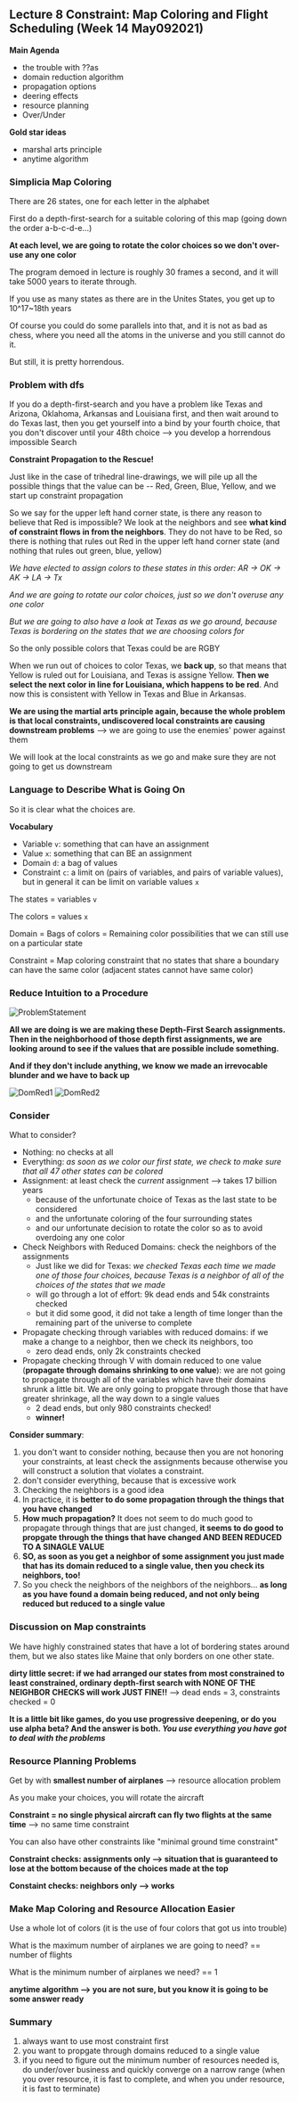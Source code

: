 ## Lecture 8 Constraint: Map Coloring and Flight Scheduling (Week 14 May092021)

**Main Agenda**
- the trouble with ??as
- domain reduction algorithm
- propagation options
- deering effects
- resource planning
- Over/Under

**Gold star ideas**
- marshal arts principle
- anytime algorithm


### Simplicia Map Coloring

There are 26 states, one for each letter in the alphabet

First do a depth-first-search for a suitable coloring of this map (going down the order a-b-c-d-e...)

**At each level, we are going to rotate the color choices so we don't over-use any one color**

The program demoed in lecture is roughly 30 frames a second, and it will take 5000 years to iterate through.

If you use as many states as there are in the Unites States, you get up to 10^17~18th years

Of course you could do some parallels into that, and it is not as bad as chess, where you need all the atoms in the universe and you still cannot do it.

But still, it is pretty horrendous.

### Problem with dfs

If you do a depth-first-search and you have a problem like Texas and Arizona, Oklahoma, Arkansas and Louisiana first, and then wait around to do Texas last, then you get yourself into a bind by your fourth choice, that you don't discover until your 48th choice --> you develop a horrendous impossible Search

**Constraint Propagation to the Rescue!**

Just like in the case of trihedral line-drawings, we will pile up all the possible things that the value can be -- Red, Green, Blue, Yellow, and we start up constraint propagation

So we say for the upper left hand corner state, is there any reason to believe that Red is impossible? We look at the neighbors and see **what kind of constraint flows in from the neighbors**. They do not have to be Red, so there is nothing that rules out Red in the upper left hand corner state (and nothing that rules out green, blue, yellow)

_We have elected to assign colors to these states in this order: AR -> OK -> AK -> LA -> Tx_

_And we are going to rotate our color choices, just so we don't overuse any one color_

_But we are going to also have a look at Texas as we go around, because Texas is bordering on the states that we are choosing colors for_

So the only possible colors that Texas could be are RGBY

When we run out of choices to color Texas, we **back up**, so that means that Yellow is ruled out for Louisiana, and Texas is assigne Yellow. **Then we select the next color in line for Louisiana, which happens to be red**. And now this is consistent with Yellow in Texas and Blue in Arkansas.

**We are using the martial arts principle again, because the whole problem is that local constraints, undiscovered local constraints are causing downstream problems** --> we are going to use the enemies' power against them

We will look at the local constraints as we go and make sure they are not going to get us downstream

### Language to Describe What is Going On

So it is clear what the choices are.

**Vocabulary**
- Variable `v`: something that can have an assignment
- Value `x`: something that can BE an assignment
- Domain `d`: a bag of values
- Constraint `c`: a limit on (pairs of variables, and pairs of variable values), but in general it can be limit on variable values `x`

The states = variables `v`

The colors = values `x`

Domain = Bags of colors = Remaining color possibilities that we can still use on a particular state

Constraint = Map coloring constraint that no states that share a boundary can have the same color (adjacent states cannot have same color)

### Reduce Intuition to a Procedure

![ProblemStatement](./Texas_AdjacencyMatrix_Coloring.jpg)

**All we are doing is we are making these Depth-First Search assignments. Then in the neighborhood of those depth first assignments, we are looking around to see if the values that are possible include something.**

**And if they don't include anything, we know we made an irrevocable blunder and we have to back up**

![DomRed1](./DomainReductionAlg_Patrick.png)
![DomRed2](./DomainReductionAlg.jpg)

### Consider

What to consider?
- Nothing: no checks at all
- Everything: _as soon as we color our first state, we check to make sure that all 47 other states can be colored_
- Assignment: at least check the _current_ assignment --> takes 17 billion years
  - because of the unfortunate choice of Texas as the last state to be considered
  - and the unfortunate coloring of the four surrounding states
  - and our unfortunate decision to rotate the color so as to avoid overdoing any one color
- Check Neighbors with Reduced Domains: check the neighbors of the assignments
  - Just like we did for Texas: _we checked Texas each time we made one of those four choices, because Texas is a neighbor of all of the choices of the states that we made_
  - will go through a lot of effort: 9k dead ends and 54k constraints checked
  - but it did some good, it did not take a length of time longer than the remaining part of the universe to complete
- Propagate checking through variables with reduced domains: if we make a change to a neighbor, then we check its neighbors, too
  - zero dead ends, only 2k constraints checked
- Propagate checking through V with domain reduced to one value (**propagate through domains shrinking to one value**): we are not going to propagate through all of the variables which have their domains shrunk a little bit. We are only going to propgate through those that have greater shrinkage, all the way down to a single values
  - 2 dead ends, but only 980 constraints checked!
  - **winner!**

**Consider summary**:
1. you don't want to consider nothing, because then you are not honoring your constraints, at least check the assignments because otherwise you will construct a solution that violates a constraint.
2. don't consider everything, because that is excessive work
3. Checking the neighbors is a good idea
4. In practice, it is **better to do some propagation through the things that you have changed**
5. **How much propagation?** It does not seem to do much good to propagate through things that are just changed, **it seems to do good to propgate through the things that have changed AND BEEN REDUCED TO A SINAGLE VALUE**
6. **SO, as soon as you get a neighbor of some assignment you just made that has its domain reduced to a single value, then you check its neighbors, too!**
7. So you check the neighbors of the neighbors of the neighbors... **as long as you have found a domain being reduced, and not only being reduced but reduced to a single value**

### Discussion on Map constraints

We have highly constrained states that have a lot of bordering states around them, but we also states like Maine that only borders on one other state.

**dirty little secret: if we had arranged our states from most constrained to least constrained, ordinary depth-first search with NONE OF THE NEIGHBOR CHECKS will work JUST FINE!!** --> dead ends = 3, constraints checked = 0

**It is a little bit like games, do you use progressive deepening, or do you use alpha beta? And the answer is both. _You use everything you have got to deal with the problems_**


### Resource Planning Problems

Get by with **smallest number of airplanes** --> resource allocation problem

As you make your choices, you will rotate the aircraft

**Constraint = no single physical aircraft can fly two flights at the same time** --> no same time constraint

You can also have other constraints like "minimal ground time constraint"

**Constraint checks: assignments only --> situation that is guaranteed to lose at the bottom because of the choices made at the top**

**Constaint checks: neighbors only --> works**

### Make Map Coloring and Resource Allocation Easier

Use a whole lot of colors (it is the use of four colors that got us into trouble)

What is the maximum number of airplanes we are going to need? == number of flights

What is the minimum number of airplanes we need? == 1

**anytime algorithm --> you are not sure, but you know it is going to be some answer ready**

### Summary

1. always want to use most constraint first
2. you want to propgate through domains reduced to a single value
3. if you need to figure out the minimum number of resources needed is, do under/over business and quickly converge on a narrow range (when you over resource, it is fast to complete, and when you under resource, it is fast to terminate)

